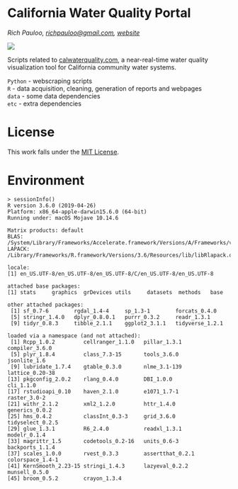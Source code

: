 # California Water Quality Portal

*Rich Pauloo, richpauloo@gmail.com, [website](https://www.richpauloo.com/)*

[![](example.gif)](https://caccr.github.io)

Scripts related to [calwaterquality.com](caccr.github.io), a near-real-time water quality visualization tool for California community water systems.  

`Python` - webscraping scripts  
`R` - data acquisition, cleaning, generation of reports and webpages  
`data` - some data dependencies  
`etc` - extra dependencies  

# License

This work falls under the [MIT License](https://github.com/caccr/cawdc_2019/blob/master/LICENSE).   


# Environment

```
> sessionInfo()
R version 3.6.0 (2019-04-26)
Platform: x86_64-apple-darwin15.6.0 (64-bit)
Running under: macOS Mojave 10.14.6

Matrix products: default
BLAS:   /System/Library/Frameworks/Accelerate.framework/Versions/A/Frameworks/vecLib.framework/Versions/A/libBLAS.dylib
LAPACK: /Library/Frameworks/R.framework/Versions/3.6/Resources/lib/libRlapack.dylib

locale:
[1] en_US.UTF-8/en_US.UTF-8/en_US.UTF-8/C/en_US.UTF-8/en_US.UTF-8

attached base packages:
[1] stats     graphics  grDevices utils     datasets  methods   base     

other attached packages:
 [1] sf_0.7-6        rgdal_1.4-4     sp_1.3-1        forcats_0.4.0  
 [5] stringr_1.4.0   dplyr_0.8.0.1   purrr_0.3.2     readr_1.3.1    
 [9] tidyr_0.8.3     tibble_2.1.1    ggplot2_3.1.1   tidyverse_1.2.1

loaded via a namespace (and not attached):
 [1] Rcpp_1.0.2         cellranger_1.1.0   pillar_1.3.1       compiler_3.6.0    
 [5] plyr_1.8.4         class_7.3-15       tools_3.6.0        jsonlite_1.6      
 [9] lubridate_1.7.4    gtable_0.3.0       nlme_3.1-139       lattice_0.20-38   
[13] pkgconfig_2.0.2    rlang_0.4.0        DBI_1.0.0          cli_1.1.0         
[17] rstudioapi_0.10    haven_2.1.0        e1071_1.7-1        raster_3.0-2      
[21] withr_2.1.2        xml2_1.2.0         httr_1.4.0         generics_0.0.2    
[25] hms_0.4.2          classInt_0.3-3     grid_3.6.0         tidyselect_0.2.5  
[29] glue_1.3.1         R6_2.4.0           readxl_1.3.1       modelr_0.1.4      
[33] magrittr_1.5       codetools_0.2-16   units_0.6-3        backports_1.1.4   
[37] scales_1.0.0       rvest_0.3.3        assertthat_0.2.1   colorspace_1.4-1  
[41] KernSmooth_2.23-15 stringi_1.4.3      lazyeval_0.2.2     munsell_0.5.0     
[45] broom_0.5.2        crayon_1.3.4 
```
